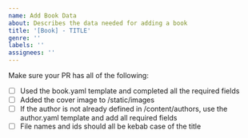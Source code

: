 ```yaml
---
name: Add Book Data
about: Describes the data needed for adding a book
title: '[Book] - TITLE'
genre: ''
labels: ''
assignees: ''
---
```


Make sure your PR has all of the following:

- [ ] Used the book.yaml template and completed all the required fields
- [ ] Added the cover image to /static/images
- [ ] If the author is not already defined in /content/authors, use the author.yaml template and add all required fields
- [ ] File names and ids should all be kebab case of the title
